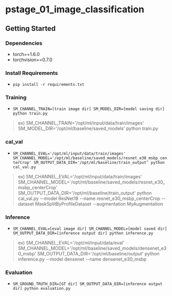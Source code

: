 # pstage_01_image_classification

## Getting Started    
### Dependencies
- torch==1.6.0
- torchvision==0.7.0                                                              

### Install Requirements
- `pip install -r requirements.txt`

### Training
- `SM_CHANNEL_TRAIN=[train image dir] SM_MODEL_DIR=[model saving dir] python train.py`
> ex)
SM_CHANNEL_TRAIN='/opt/ml/input/data/train/images' SM_MODEL_DIR='/opt/ml/baseline/saved_models' python train.py

### cal_val
- `SM_CHANNEL_EVAL='/opt/ml/input/data/train/images' SM_CHANNEL_MODEL='/opt/ml/baseline/saved_models/resnet_e30_msbp_centerCrop' SM_OUTPUT_DATA_DIR='/opt/ml/baseline/train_output' python cal_val.py`
> ex)
SM_CHANNEL_EVAL='/opt/ml/input/data/train/images' SM_CHANNEL_MODEL='/opt/ml/baseline/saved_models/resnet_e30_msbp_centerCrop' SM_OUTPUT_DATA_DIR='/opt/ml/baseline/train_output' python cal_val.py --model ResNet18 --name resnet_e30_msbp_centerCrop --dataset MaskSplitByProfileDataset --augmentation MyAugmentation

### Inference
- `SM_CHANNEL_EVAL=[eval image dir] SM_CHANNEL_MODEL=[model saved dir] SM_OUTPUT_DATA_DIR=[inference output dir] python inference.py`
> ex)
SM_CHANNEL_EVAL='/opt/ml/input/data/eval' SM_CHANNEL_MODEL='/opt/ml/baseline/saved_models/densenet_e30_msbp' SM_OUTPUT_DATA_DIR='/opt/ml/baseline/output' python inference.py --model densenet --name densenet_e30_msbp

### Evaluation
- `SM_GROUND_TRUTH_DIR=[GT dir] SM_OUTPUT_DATA_DIR=[inference output dir] python evaluation.py`
